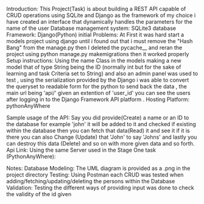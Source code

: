 Introduction:
    This Project(Task) is about building a REST API capable of CRUD operations using SQLite and Django as the  framework of my choice i have created an interface that dynamically handles the parameters for the name of the user 
Database management system:
    SQLite3 database
Framework:
    Django(Python)
initial Problems:
        At First it was hard start a models project using django until i found out that i must remove the "Hash Bang" from the manage.py
        then I deleted the pycache__ and reran the project using python manage.py makemigrations then it worked properly
Setup instructions:
    Using the name Class in the models making a new model that of type String being the ID (normally int but for the sake of learning and task Criteria set to String) and also an admin panel was used to test , using the serialization provided by the Django i was able to convert the queryset to readable form for the python to send back the data , the main url being 'api/' given an extention of 'user_id' you can see the users after logging in to the Django Framework API platform .
Hosting Platform:
    pythonAnyWhere

Sample usage of the API:
    Say you did provide(Create) a name or an ID to the database for example 'john' it will be added to it and checked if existing within the database then you can fetch that data(Read) it and see it if it is there you can also Change (Update) that 'John' to say 'Johns' and lastly you can destroy this data (Delete) and so on with more given data and so forth.
Api Link:
    Using the same Server used in the Stage One task (PythonAnyWhere):
        
Notes:
    Database Modeling:
        The UML diagram is provided as a .png in the project directory
    Testing:
        Using Postman each CRUD was tested when adding/fetching/updating/deleting the persons within the Database
    Validation:
        Testing the different ways of providing input was done to check the validity of the id given
    